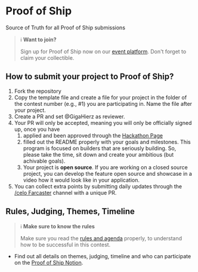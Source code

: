 # Proof of Ship
Source of Truth for all Proof of Ship submissions

> 
> ℹ️ **Want to join?** 
> 
> Sign up for Proof of Ship now on our [event platform](https://celo.lemonade.social/e/4JkhOXcD). Don't forget to claim your collectible.
> 


## How to submit your project to Proof of Ship? 

1. Fork the repository
2. Copy the template file and create a file for your project in the folder of the contest number (e.g., #1) you are participating in. Name the file after your project. 
3. Create a PR and set @GigaHierz as reviewer.
4. Your PR will only be accepted, meaning you will only be officially signed up, once you have 
   1. applied and been approved through the [Hackathon Page](https://celo.lemonade.social/e/4JkhOXcD)
   2. filled out the README properly with your goals and milestones. This program is focused on builders that are seriously building. So, please take the time, sit down and create your ambitious (but achivable goals).
   3. Your project is **open source**. If you are working on a closed source project, you can develop the feature open source and showcase in a video how it would look like in your application. 
5. You can collect extra points by submitting daily updates through the [/celo Farcaster](https://warpcast.com/~/channel/celo) channel with a unique PR.

## Rules, Judging, Themes, Timeline


> 
> ℹ️ **Make sure to know the rules** 
> 
> Make sure you read the [rules and agenda](https://celoplatform.notion.site/Build-With-Celo-Proof-of-Ship-17cd5cb803de8060ba10d22a72b549f8) properly, to understand how to be successful in this contest.
> 

- Find out all details on themes, judging, timeline and who can participate on the [Proof of Ship Notion](https://celoplatform.notion.site/Build-With-Celo-Proof-of-Ship-17cd5cb803de8060ba10d22a72b549f8).


